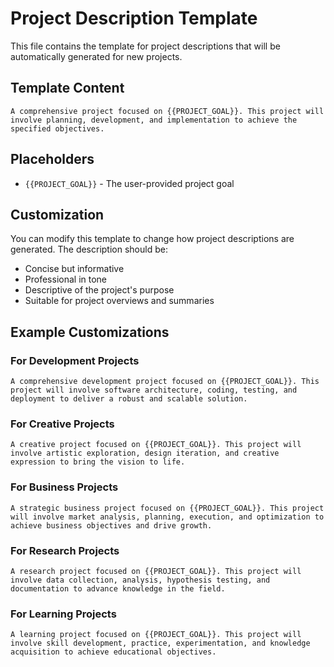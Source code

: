 # Project Description Template

This file contains the template for project descriptions that will be automatically generated for new projects.

## Template Content

```
A comprehensive project focused on {{PROJECT_GOAL}}. This project will involve planning, development, and implementation to achieve the specified objectives.
```

## Placeholders

- `{{PROJECT_GOAL}}` - The user-provided project goal

## Customization

You can modify this template to change how project descriptions are generated. The description should be:

- Concise but informative
- Professional in tone
- Descriptive of the project's purpose
- Suitable for project overviews and summaries

## Example Customizations

### For Development Projects
```
A comprehensive development project focused on {{PROJECT_GOAL}}. This project will involve software architecture, coding, testing, and deployment to deliver a robust and scalable solution.
```

### For Creative Projects
```
A creative project focused on {{PROJECT_GOAL}}. This project will involve artistic exploration, design iteration, and creative expression to bring the vision to life.
```

### For Business Projects
```
A strategic business project focused on {{PROJECT_GOAL}}. This project will involve market analysis, planning, execution, and optimization to achieve business objectives and drive growth.
```

### For Research Projects
```
A research project focused on {{PROJECT_GOAL}}. This project will involve data collection, analysis, hypothesis testing, and documentation to advance knowledge in the field.
```

### For Learning Projects
```
A learning project focused on {{PROJECT_GOAL}}. This project will involve skill development, practice, experimentation, and knowledge acquisition to achieve educational objectives.
```
